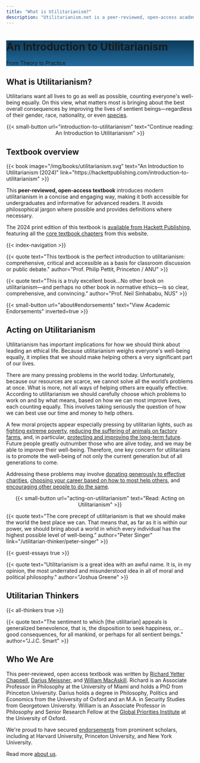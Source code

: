 ```yaml
---
title: "What is Utilitarianism?"
description: "Utilitarianism.net is a peer-reviewed, open-access academic textbook featuring guest essays, study guides, and other resources"
---
```



<div class="dark-background" style="background: linear-gradient(180deg, #0c3b5b 0%, #236d9f 100%);">

<div class="homepage-center book-header">

<h1 class="title"> An Introduction to Utilitarianism</h1>
<span class="subtitle" style="margin-bottom: 16px">From Theory to Practice</span>

</div>

</div>


<div class="homepage-center homepage-important">

<h2>What is Utilitarianism?</h2>

Utilitarians want all lives to go as well as possible, counting everyone's well-being equally. On this view, what matters most is bringing about the best overall consequences by improving the lives of sentient beings—regardless of their gender, race, nationality, or even [species](/guest-essays/utilitarianism-and-nonhuman-animals#the-moral-status-of-animals).

<center>
{{< small-button url="introduction-to-utilitarianism" text="Continue reading: An Introduction to Utilitarianism" >}}
</center>

  </div>

<div class="dark-background">

<div class="homepage-center" style="position: relative">

## Textbook overview

  <div class="books books-hack">

<div class="book-nudge">
  {{< book
    image="/img/books/utilitarianism.svg"
    text="An Introduction to Utilitarianism (2024)"
    link="https://hackettpublishing.com/introduction-to-utilitarianism"
  >}}
</div>

This **peer-reviewed, open-access textbook** introduces modern utilitarianism in a concise and engaging way, making it both accessible for undergraduates and informative for advanced readers. It avoids philosophical jargon where possible and provides definitions where necessary.

The 2024 print edition of this textbook is [available from Hackett Publishing](https://hackettpublishing.com/introduction-to-utilitarianism), featuring all the [core textbook chapters](/textbook) from this website.

  </div>

{{< index-navigation >}}

</div>

  <div class="homepage-center two-quotes">

{{< quote
     text="This textbook is the perfect introduction to utilitarianism: comprehensive, critical and accessible as a basis for classroom discussion or public debate."
     author="Prof. Philip Pettit, Princeton / ANU" >}}

{{< quote
     text="This is a truly excellent book…No other book on utilitarianism—and perhaps no other book in normative ethics—is so clear, comprehensive, and convincing."
     author="Prof. Neil Sinhababu, NUS" >}}

<div class="center">
{{< small-button url="about#endorsements" text="View Academic Endorsements" inverted=true >}}
</div>

  </div>

</div>

<div class="homepage-center">

## Acting on Utilitarianism

Utilitarianism has important implications for how we should think about leading an ethical life. Because utilitarianism weighs everyone's well-being equally, it implies that we should make helping others a very significant part of our lives.

There are many pressing problems in the world today. Unfortunately, because our resources are scarce, we cannot solve all the world’s problems at once. What is more, not all ways of helping others are equally effective. According to utilitarianism we should carefully choose which problems to work on and by what means, based on how we can most improve lives, each counting equally. This involves taking seriously the question of how we can best use our time and money to help others.

A few moral projects appear especially pressing by utilitarian lights, such as [fighting extreme poverty](/acting-on-utilitarianism#global-health-and-development), [reducing the suffering of animals on factory farms](/acting-on-utilitarianism#farm-animal-welfare), and, in particular, [protecting and improving the long-term future](/acting-on-utilitarianism#existential-risk-reduction). Future people greatly outnumber those who are alive today, and we may be able to improve their well-being. Therefore, one key concern for utilitarians is to promote the well-being of not only the current generation but of all generations to come.

Addressing these problems may involve [donating generously to effective charities](/acting-on-utilitarianism#charitable-giving), [choosing your career based on how to most help others](/acting-on-utilitarianism#career-choice), and [encouraging other people to do the same](/acting-on-utilitarianism#outreach).

<center>
{{< small-button url="acting-on-utilitarianism" text="Read: Acting on Utilitarianism" >}}
</center>

</div>

<div class="dark-background">

<div class="homepage-center">

{{< quote
     text="The core precept of utilitarianism is that we should make the world the best place we can. That means that, as far as it is within our power, we should bring about a world in which every individual has the highest possible level of well-being."
     author="Peter Singer"
     link="/utilitarian-thinker/peter-singer" >}}

</div>

</div>

<div class="homepage-center">

{{< guest-essays true >}}

</div>

<div class="dark-background">

<div class="homepage-center">

{{< quote
     text="Utilitarianism is a great idea with an awful name. It is, in my opinion, the most underrated and misunderstood idea in all of moral and political philosophy."
     author="Joshua Greene" >}}

</div>

</div>

<div class="homepage-center">

## Utilitarian Thinkers

{{< all-thinkers true >}}

</div>

<div class="dark-background">

<div class="homepage-center">

{{< quote
     text="The sentiment to which [the utilitarian] appeals is generalized benevolence, that is, the disposition to seek happiness, or… good consequences, for all mankind, or perhaps for all sentient beings."
     author="J.J.C. Smart" >}}

</div>

</div>

<div class="homepage-center">

## Who We Are

This peer-reviewed, open access textbook was written by [Richard Yetter Chappell](http://yetterchappell.net/Richard/), [Darius Meissner](https://www.linkedin.com/in/darius-meissner/), and [William MacAskill](http://www.williammacaskill.com/). Richard is an Associate Professor in Philosophy at the University of Miami and holds a PhD from Princeton University. Darius holds a degree in Philosophy, Politics and Economics from the University of Oxford and an M.A. in Security Studies from Georgetown University. William is an Associate Professor in Philosophy and Senior Research Fellow at the [Global Priorities Institute](https://globalprioritiesinstitute.org/) at the University of Oxford.

We're proud to have secured [endorsements](/about#endorsements) from prominent scholars, including at Harvard University, Princeton University, and New York University.

Read more [about us](/about).

</div>

